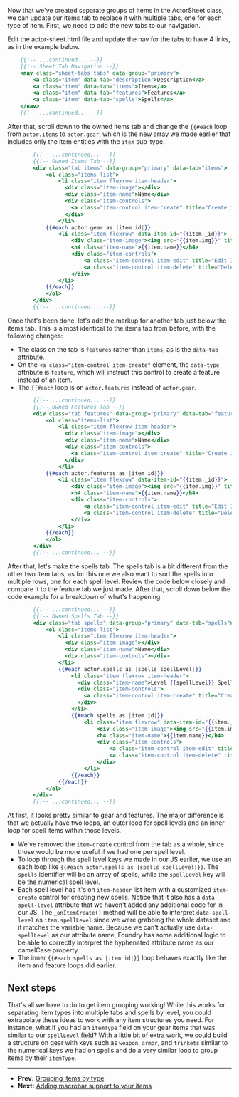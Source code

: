 Now that we've created separate groups of items in the ActorSheet class, we can update our items tab to replace it with multiple tabs, one for each type of item. First, we need to add the new tabs to our navigation.

Edit the actor-sheet.html file and update the nav for the tabs to have 4 links, as in the example below.

<!--- {% raw %} --->

```handlebars
    {{!-- ...continued... --}}
    {{!-- Sheet Tab Navigation --}}
    <nav class="sheet-tabs tabs" data-group="primary">
        <a class="item" data-tab="description">Description</a>
        <a class="item" data-tab="items">Items</a>
        <a class="item" data-tab="features">Features</a>
        <a class="item" data-tab="spells">Spells</a>
    </nav>
    {{!-- ...continued... --}}
```

<!--- {% endraw %} --->

After that, scroll down to the owned items tab and change the <!-- {% raw %} -->`{{#each`<!-- {% endraw %} --> loop from <!-- {% raw %} -->`actor.items`<!-- {% endraw %} --> to <!-- {% raw %} -->`actor.gear`<!-- {% endraw %} -->, which is the new array we made earlier that includes only the item entities with the <!-- {% raw %} -->`item`<!-- {% endraw %} --> sub-type.

<!--- {% raw %} --->

```handlebars
        {{!-- ...continued... --}}
        {{!-- Owned Items Tab --}}
        <div class="tab items" data-group="primary" data-tab="items">
            <ol class="items-list">
                <li class="item flexrow item-header">
                  <div class="item-image"></div>
                  <div class="item-name">Name</div>
                  <div class="item-controls">
                    <a class="item-control item-create" title="Create item" data-type="item"><i class="fas fa-plus"></i> Add item</a>
                  </div>
                </li>
            {{#each actor.gear as |item id|}}
                <li class="item flexrow" data-item-id="{{item._id}}">
                    <div class="item-image"><img src="{{item.img}}" title="{{item.name}}" width="24" height="24"/></div>
                    <h4 class="item-name">{{item.name}}</h4>
                    <div class="item-controls">
                        <a class="item-control item-edit" title="Edit Item"><i class="fas fa-edit"></i></a>
                        <a class="item-control item-delete" title="Delete Item"><i class="fas fa-trash"></i></a>
                    </div>
                </li>
            {{/each}}
            </ol>
        </div>
        {{!-- ...continued... --}}
```

<!--- {% endraw %} --->

Once that's been done, let's add the markup for another tab just below the items tab. This is almost identical to the items tab from before, with the following changes:

- The class on the tab is <!-- {% raw %} -->`features`<!-- {% endraw %} --> rather than <!-- {% raw %} -->`items`<!-- {% endraw %} -->, as is the <!-- {% raw %} -->`data-tab`<!-- {% endraw %} --> attribute.
- On the <!-- {% raw %} -->`<a class="item-control item-create"`<!-- {% endraw %} --> element, the <!-- {% raw %} -->`data-type`<!-- {% endraw %} --> attribute is <!-- {% raw %} -->`feature`<!-- {% endraw %} -->, which will instruct this control to create a feature instead of an item.
- The <!-- {% raw %} -->`{{#each`<!-- {% endraw %} --> loop is on <!-- {% raw %} -->`actor.features`<!-- {% endraw %} --> instead of <!-- {% raw %} -->`actor.gear`<!-- {% endraw %} -->.

<!--- {% raw %} --->

```handlebars
        {{!-- ...continued... --}}
        {{!-- Owned Features Tab --}}
        <div class="tab features" data-group="primary" data-tab="features">
            <ol class="items-list">
                <li class="item flexrow item-header">
                  <div class="item-image"></div>
                  <div class="item-name">Name</div>
                  <div class="item-controls">
                    <a class="item-control item-create" title="Create item" data-type="feature"><i class="fas fa-plus"></i> Add feature</a>
                  </div>
                </li>
            {{#each actor.features as |item id|}}
                <li class="item flexrow" data-item-id="{{item._id}}">
                    <div class="item-image"><img src="{{item.img}}" title="{{item.name}}" width="24" height="24"/></div>
                    <h4 class="item-name">{{item.name}}</h4>
                    <div class="item-controls">
                        <a class="item-control item-edit" title="Edit Item"><i class="fas fa-edit"></i></a>
                        <a class="item-control item-delete" title="Delete Item"><i class="fas fa-trash"></i></a>
                    </div>
                </li>
            {{/each}}
            </ol>
        </div>
        {{!-- ...continued... --}}
```

<!--- {% endraw %} --->

After that, let's make the spells tab. The spells tab is a bit different from the other two item tabs, as for this one we also want to sort the spells into multiple rows, one for each spell level. Review the code below closely and compare it to the feature tab we just made. After that, scroll down below the code example for a breakdown of what's happening.

<!--- {% raw %} --->

```handlebars
        {{!-- ...continued... --}}
        {{!-- Owned Spells Tab --}}
        <div class="tab spells" data-group="primary" data-tab="spells">
            <ol class="items-list">
                <li class="item flexrow item-header">
                  <div class="item-image"></div>
                  <div class="item-name">Name</div>
                  <div class="item-controls"></div>
                </li>
                {{#each actor.spells as |spells spellLevel|}}
                    <li class="item flexrow item-header">
                      <div class="item-name">Level {{spellLevel}} Spells</div>
                      <div class="item-controls">
                        <a class="item-control item-create" title="Create item" data-type="spell" data-spell-level="{{spellLevel}}"><i class="fas fa-plus"></i> Add LVL {{spellLevel}}</a>
                      </div>
                    </li>
                    {{#each spells as |item id|}}
                        <li class="item flexrow" data-item-id="{{item._id}}">
                            <div class="item-image"><img src="{{item.img}}" title="{{item.name}}" width="24" height="24"/></div>
                            <h4 class="item-name">{{item.name}}</h4>
                            <div class="item-controls">
                                <a class="item-control item-edit" title="Edit Item"><i class="fas fa-edit"></i></a>
                                <a class="item-control item-delete" title="Delete Item"><i class="fas fa-trash"></i></a>
                            </div>
                        </li>
                    {{/each}}
                {{/each}}
            </ol>
        </div>
        {{!-- ...continued... --}}
```

<!--- {% endraw %} --->

At first, it looks pretty similar to gear and features. The major difference is that we actually have two loops, an outer loop for spell levels and an inner loop for spell items within those levels.

- We've removed the <!-- {% raw %} -->`item-create`<!-- {% endraw %} --> control from the tab as a whole, since those would be more useful if we had one per spell level.
- To loop through the spell level keys we made in our JS earlier, we use an each loop like <!-- {% raw %} -->`{{#each actor.spells as |spells spellLevel|}}`<!-- {% endraw %} -->. The <!-- {% raw %} -->`spells`<!-- {% endraw %} --> identifier will be an array of spells, while the <!-- {% raw %} -->`spellLevel`<!-- {% endraw %} --> key will be the numerical spell level.
- Each spell level has it's on <!-- {% raw %} -->`item-header`<!-- {% endraw %} --> list item with a customized <!-- {% raw %} -->`item-create`<!-- {% endraw %} --> control for creating new spells. Notice that it also has a <!-- {% raw %} -->`data-spell-level`<!-- {% endraw %} --> attribute that we haven't added any additional code for in our JS. The <!-- {% raw %} -->`_onItemCreate()`<!-- {% endraw %} --> method will be able to interpret <!-- {% raw %} -->`data-spell-level`<!-- {% endraw %} --> as <!-- {% raw %} -->`item.spellLevel`<!-- {% endraw %} --> since we were grabbing the whole dataset and it matches the variable name. Because we can't actually use <!-- {% raw %} -->`data-spellLevel`<!-- {% endraw %} --> as our attribute name, Foundry has some additional logic to be able to correctly interpret the hyphenated attribute name as our camelCase property.
- The inner <!-- {% raw %} -->`{{#each spells as |item id|}}`<!-- {% endraw %} --> loop behaves exactly like the item and feature loops did earlier.

## Next steps

That's all we have to do to get item grouping working! While this works for separating item types into multiple tabs and spells by level, you could extrapolate these ideas to work with any item structures you need. For instance, what if you had an <!-- {% raw %} -->`itemType`<!-- {% endraw %} --> field on your gear items that was similar to our <!-- {% raw %} -->`spellLevel`<!-- {% endraw %} --> field? With a little bit of extra work, we could build a structure on gear with keys such as <!-- {% raw %} -->`weapon`<!-- {% endraw %} -->, <!-- {% raw %} -->`armor`<!-- {% endraw %} -->, and <!-- {% raw %} -->`trinkets`<!-- {% endraw %} --> similar to the numerical keys we had on spells and do a very similar loop to group items by their <!-- {% raw %} -->`itemType`<!-- {% endraw %} -->.

---

* **Prev:** [Grouping items by type](https://foundry-vtt-community.github.io/wiki/SD11.3-Grouping-items-by-type)
* **Next:** [Adding macrobar support to your items](SD16-Adding-macrobar-support-to-your-Items)